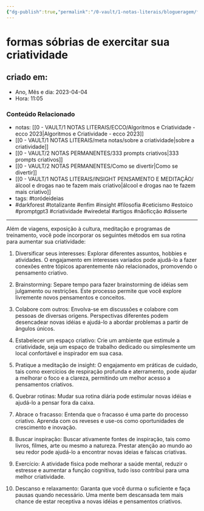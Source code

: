 ```yaml
---
{"dg-publish":true,"permalink":"/0-vault/1-notas-literais/blogueragem/formas-sobrias-de-exercitar-sua-criatividade/","tags":["toródeideias","darkforest","totalizante","enfim","insight","filosofia","ceticismo","estoico","promptgpt3","criatividade","wiredetal","artigos","nãoficção","disserte"],"dgHomeLink":true,"dgShowLocalGraph":true,"dgShowFileTree":true,"dgEnableSearch":true}
---
```


# formas sóbrias de exercitar sua criatividade

## criado em: 
-  Ano, Mês e dia: 2023-04-04
- Hora: 11:05

### Conteúdo Relacionado
- notas: [[0 - VAULT/1 NOTAS LITERAIS/ECCO/Algoritmos e Criatividade - ecco 2023\|Algoritmos e Criatividade - ecco 2023]]
- [[0 - VAULT/1 NOTAS LITERAIS/meta notas/sobre a criatividade\|sobre a criatividade]]
- [[0 - VAULT/2 NOTAS PERMANENTES/333 prompts criativos\|333 prompts criativos]]
- [[0 - VAULT/2 NOTAS PERMANENTES/Como se divertir\|Como se divertir]]
- [[0 - VAULT/1 NOTAS LITERAIS/INSIGHT PENSAMENTO E MEDITAÇÃO/álcool e drogas nao te fazem mais criativo\|álcool e drogas nao te fazem mais criativo]]
- tags: #toródeideias 
- #darkforest #totalizante #enfim #insight #filosofia #ceticismo #estoico #promptgpt3 #criatividade
#wiredetal #artigos #nãoficção #disserte
---

Além de viagens, exposição à cultura, meditação e programas de treinamento, você pode incorporar os seguintes métodos em sua rotina para aumentar sua criatividade:

1.  Diversificar seus interesses: Explorar diferentes assuntos, hobbies e atividades. O engajamento em interesses variados pode ajudá-lo a fazer conexões entre tópicos aparentemente não relacionados, promovendo o pensamento criativo.
    
2.  Brainstorming: Separe tempo para fazer brainstorming de idéias sem julgamento ou restrições. Este processo permite que você explore livremente novos pensamentos e conceitos.
    
3.  Colabore com outros: Envolva-se em discussões e colabore com pessoas de diversas origens. Perspectivas diferentes podem desencadear novas idéias e ajudá-lo a abordar problemas a partir de ângulos únicos.
    
4.  Estabelecer um espaço criativo: Crie um ambiente que estimule a criatividade, seja um espaço de trabalho dedicado ou simplesmente um local confortável e inspirador em sua casa.
    
5.  Pratique a meditação de insight: O engajamento em práticas de cuidado, tais como exercícios de respiração profunda e aterramento, pode ajudar a melhorar o foco e a clareza, permitindo um melhor acesso a pensamentos criativos.
    
6.  Quebrar rotinas: Mudar sua rotina diária pode estimular novas idéias e ajudá-lo a pensar fora da caixa.
    
7.  Abrace o fracasso: Entenda que o fracasso é uma parte do processo criativo. Aprenda com os reveses e use-os como oportunidades de crescimento e inovação.
    
8.  Buscar inspiração: Buscar ativamente fontes de inspiração, tais como livros, filmes, arte ou mesmo a natureza. Prestar atenção ao mundo ao seu redor pode ajudá-lo a encontrar novas ideias e faíscas criativas.
    
9.  Exercício: A atividade física pode melhorar a saúde mental, reduzir o estresse e aumentar a função cognitiva, tudo isso contribui para uma melhor criatividade.
    
10.  Descanso e relaxamento: Garanta que você durma o suficiente e faça pausas quando necessário. Uma mente bem descansada tem mais chance de estar receptiva a novas idéias e pensamentos criativos.
    
